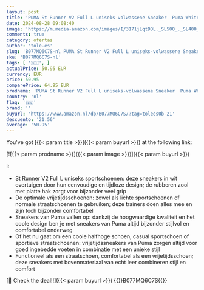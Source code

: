 ```yaml
---
layout: post
title: 'PUMA St Runner V2 Full L uniseks-volwassene Sneaker  Puma White Puma White  42 EU'
date: 2024-08-28 09:08:40
image: 'https://m.media-amazon.com/images/I/3171jLqtDDL._SL500_._SL400_.jpg'
comments: true
category: ofertas
author: 'tole.es'
slug: 'B077MQ6C7S-nl PUMA St Runner V2 Full L uniseks-volwassene Sneaker Puma...'
sku: 'B077MQ6C7S-nl'
tags: [ '🇳🇱', ]
actualPrice: 50.95 EUR
currency: EUR
price: 50.95
comparePrice: 64.95 EUR
prodname: 'PUMA St Runner V2 Full L uniseks-volwassene Sneaker  Puma White Puma White  42 EU'
country: 'nl'
flag: '🇳🇱'
brand: ''
buyurl: 'https://www.amazon.nl/dp/B077MQ6C7S/?tag=tolees0b-21'
descuento: '21.56'
average: '50.95'
---
```


You've got [{{< param title >}}]({{< param buyurl >}}) at the following link:

[![{{< param prodname >}}]({{< param image >}})]({{< param buyurl >}})

ℹ️:

- St Runner V2 Full L uniseks sportschoenen: deze sneakers in wit overtuigen door hun eenvoudige en tijdloze design; de rubberen zool met platte hak zorgt voor bijzonder veel grip
- De optimale vrijetijdsschoenen: zowel als lichte sportschoenen of normale straatschoenen te gebruiken; deze trainers doen alles mee en zijn toch bijzonder comfortabel
- Sneakers van Puma vallen op: dankzij de hoogwaardige kwaliteit en het coole design ben je met sneakers van Puma altijd bijzonder stijlvol en comfortabel onderweg
- Of het nu gaat om een coole halfhoge schoen, casual sportschoen of sportieve straatschoenen: vrijetijdssneakers van Puma zorgen altijd voor goed ingebedde voeten in combinatie met een unieke stijl
- Functioneel als een straatschoen, comfortabel als een vrijetijdsschoen; deze sneakers met bovenmateriaal van echt leer combineren stijl en comfort

[🛒 Check the deal!!]({{< param buyurl >}})
{{<world>}}B077MQ6C7S{{</world>}}

